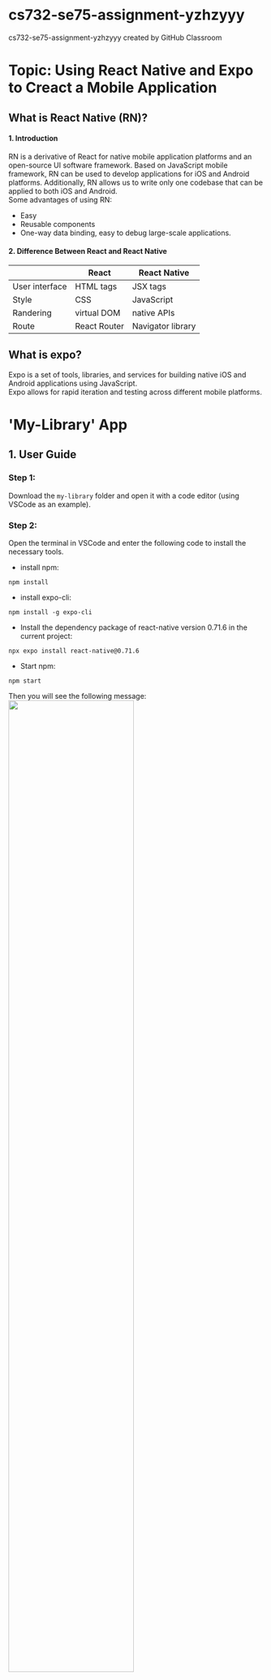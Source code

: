 # cs732-se75-assignment-yzhzyyy
cs732-se75-assignment-yzhzyyy created by GitHub Classroom

# Topic: Using React Native and Expo to Creact a Mobile Application <br>

## What is React Native (RN)? <br>

#### 1. Introduction <br>
  RN is a derivative of React for native mobile application platforms and an open-source UI software framework. Based on JavaScript mobile framework, RN can be used to develop applications for iOS and Android platforms. Additionally, RN allows us to write only one codebase that can be applied to both iOS and Android.<br>
  Some advantages of using RN:  
  *  Easy  
  * Reusable components  
  * One-way data binding, easy to debug large-scale applications.  

#### 2. Difference Between React and React Native <br>

|  | React | React Native |
| --- | --- | --- |
| User interface | HTML tags | JSX tags |
| Style | CSS | JavaScript |
| Randering | virtual DOM | native APIs |
| Route | React Router | Navigator library |<br>

## What is expo? <br>
  Expo is a set of tools, libraries, and services for building native iOS and Android applications using JavaScript.  
  Expo allows for rapid iteration and testing across different mobile platforms.  
  
# 'My-Library' App

## 1. User Guide  

### Step 1:
Download the `my-library` folder and open it with a code editor (using VSCode as an example).  
### Step 2:
Open the terminal in VSCode and enter the following code to install the necessary tools. <br>
* install npm:  
``` 
npm install 
```
* install expo-cli:  
``` 
npm install -g expo-cli 
```
* Install the dependency package of react-native version 0.71.6 in the current project:    
``` 
npx expo install react-native@0.71.6 
```
* Start npm:  
``` 
npm start 
```  

Then you will see the following message:<br>
<img src="./images/Metro.jpg" width = "70%" height = "70%"/><br>

### Step 3:
Install the `Expo Go` app on your mobile phone.<br> For iOS, you can open your camera and scan the QR code to enter, and for Android, you can scan the QR code with the Expo Go app.

## 2. Project Files Overview
<img src="./images/catalog.jpg" width="15%" height = "15%"/><br>

> * `/app`: It stores the main display pages, including the `index.js` and `modal.js` page.  
> * `/components`: It stores the components used in the project, including three custom components: `ScreenHeaderBtn`, `Pokemon`, and `Search`.  
> * `/constants`: It stores `icons.js`, which is used to make the image resources constant so that they can be accessed directly in the project without specifying their paths again.  
> * `/images`: It stores the images used in the project.  
> * `pokemon.json`: Store Pokemon information using an array, including id, url, and name.

<br>

## 3. File Details

### /app/_layout.js
This is a layout route for a directory <br>
In this file, I created a React functional component called `Layout` which defines a stack navigation using the Expo Router library.<br>This Component returns a `<Stack>` component. There are two screens defined within the `<Stack>` component: `<home>` and `<modal>`. The `home` screen represents the main content and the `modal` screen represents a modal that can be displayed on top of the main content. <br> The Expo Router library provides navigation functionality for moving between screens in the stack.

### /app/home.js
This file implements the redirection functionality.<br> When the stack in `_layout.js` pushes out the home page, the index component in `home.js` is called, which uses the `<Redirect>` component to redirect to `index.js`. <br> In `index.js`, the actual home page is defined. This enables the mobile end to display the main page.<br>

### /app/index.js
This is the main page of the mobile app.<br>
It uses various components such as `Stack`, `SafeAreaView`, `LinearGradient`, `ScrollView`, `ScreenHeaderBtn`, `Search`, and `Pokemon` to create a user interface with a header section and a body section.<br> It defines a screen in a Stack Navigator in a React Navigation application. The screen is customized using some specific options for the navigation header. <br>
> **Components**<br>
> * `<Text>`: This is a React Native text component which is used for displaying plain text.
> * `<Stack.Screen>`: <br>This component allows you to define options for each screen, including the title, style, navigation bar behavior, and stack parameters. It helps to build the perfect navigation experience.<br>
> * `<SafeAreaView>`: <br>SafeAreaView is provided by `react-native-safe-area-context`. It ensures that the content is displayed within the safe areas of the device's screen. This is important because on devices like the iPhone X or newer models, the top screen notch can obstruct a portion of the screen. SafeAreaView helps prevent content from being obstructed by the device's hardware, and ensures that it is displayed within the visible screen area.
> * `<LinearGradient>`: <br>LinearGradient is provided by the `Expo` library for creating a linear gradient effect by specifying a range of colors and positions along a linear axis. 
> * `<ScrollView>`: <br>ScrollView is provided by  `react-native-gesture-handler`. It provides a scrollable view for displaying content that is larger than the visible area of the screen.<br> `showsVerticalScrollIndicator={false}` means hide the display of the vertical scroll bar in this component.<br>
> * `<ScreenHeaderBtn>`,`<Search>` and `<Pokemon>` are three custom components, which will be explained later.<br>  



> **hook**<br>
> * `useRouter()`: This hook is used to get access to the routing object. It allows the developer to programmatically navigate to another page using the `push()` method. For example:
```
const router = useRouter();
<ScreenHeaderBtn onPress={() => router.push('./modal')}/>
```
This would navigate the user to the `/modal` page.<br>


### /app/modal.js
This code provides a basic modal screen with a message and a dismiss button. When the user clicks on the menu button in the top right corner, a floating window will pop up.<br><br>
A Modal page is a UI design component that pops up as a floating layer on the current page to display temporary content. <br><br>
The `<StatusBar>` component sets the status bar color to white, and the `<Text>` component displays a message indicating that the Pokemon list is under construction.

### Search.jsx
In `search.jsx`, I defined a component named `Search` which returns a `<View>` component containing a search button and a text input field. The search button includes a `<TouchableOpacity>` component with the `searchBtn` style class and an `<Image>` component.<br>
> * `<TouchableOpacity>` component provides touchable feedback for both Android and iOS platforms.
> * `<TextInput>` allows users to input text into an application. `placeholder="Search..."` sets a default text "Searh..."

### Pokemon.jsx
`<Pokemon>` component is defined in this file which renders a list of Pokemon cards in a scrollable view.<br> 
Inside `<ScrollView>` component, `data.map` function is used to iterate through the array of Pokemon objects and create a `<TouchableOpacity>` element for each item to show every Pokemon. <br>
> * `require()` function: This is a built-in Node.js function that allows you to load modules or files in your code. <br>After obtaining the data variable, use the `map()` function within a `<ScrollView>` component to render each Pokemon in the data variable to the content defined below. <br>

### ScreenHeaderBtn.jsx
The `<ScreenHeaderBtn>` component takes three props: `iconUrl`, `dimension`, `onPress`.<br>
* In `<TouchableOpacity>` component, when the user presses on this component, the `onPress()` function passed as a prop is triggered.<br>
* In `<Image>` component, `resizeMode='cover'` is to ensure that the image completely covers the Image component's container.<br>
* The `dimension` prop is passed to the btnImg function as an argument to set the size of the Image component.<br>

### screenheader.style.js
This file exports a StyleSheet object named styles that contains two styles: `btnImg` and `btnContainer`.<br>
> * `StyleSheet.create` is used to create a reusable StyleSheet object. The `StyleSheet` object returned by can then be referenced in components to apply the defined styles. In components, we can access styles by referencing the property names of the style sheet object such as: `styles.btnImg(dimension)`.
> * `btnImg` style is a function takes a `dimension` parameter which is used to set width and height of the `Image` component. When the user clicks on the Image component, the dimension parameter will be passed back to btnImg.<br>


### Pokemon.style.js and Search.style.js
These two files define the styles for the `<Pokemon>` and `<Search>` components, respectively. The styles are then referenced in components using a syntax like `<styles.pokemonName>`.<br>

### icons.js
This file makes image resources available as constants for later references, without the need to use URLs.<br>

## 4. Style system
### Style sheet object
"Style sheet object" refers to a way of encapsulating style properties and values into a JavaScript object for defining styles on React Native components. The style sheet object is used to define the styles of a component in a structured and reusable way, allowing for easy modification and consistency across the application. It is a core feature of the React Native styling system.<br>
For example:<br>
``` JS
const styles = StyleSheet.create({
    container:{
        marginTop: 0,
    })}
```

### Inline styles
"Inline styles" refers to a way of defining styles for a React Native component by directly adding style properties and values as attributes in the component's JSX code. <br>
For example:<br>
``` JS
<SafeAreaView style={{flex:1, backgroundColor: "#ecccc5"}}>
```